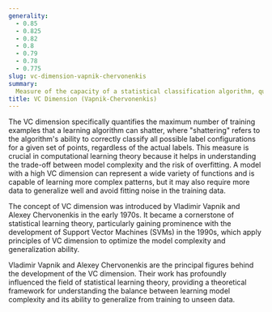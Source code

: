 ```yaml
---
generality:
  - 0.85
  - 0.825
  - 0.82
  - 0.8
  - 0.79
  - 0.78
  - 0.775
slug: vc-dimension-vapnik-chervonenkis
summary:
  Measure of the capacity of a statistical classification algorithm, quantifying how complex the model is in terms of its ability to fit varied sets of data.
title: VC Dimension (Vapnik-Chervonenkis)
---
```


The VC dimension specifically quantifies the maximum number of training examples that a learning algorithm can shatter, where "shattering" refers to the algorithm's ability to correctly classify all possible label configurations for a given set of points, regardless of the actual labels. This measure is crucial in computational learning theory because it helps in understanding the trade-off between model complexity and the risk of overfitting. A model with a high VC dimension can represent a wide variety of functions and is capable of learning more complex patterns, but it may also require more data to generalize well and avoid fitting noise in the training data.

The concept of VC dimension was introduced by Vladimir Vapnik and Alexey Chervonenkis in the early 1970s. It became a cornerstone of statistical learning theory, particularly gaining prominence with the development of Support Vector Machines (SVMs) in the 1990s, which apply principles of VC dimension to optimize the model complexity and generalization ability.

Vladimir Vapnik and Alexey Chervonenkis are the principal figures behind the development of the VC dimension. Their work has profoundly influenced the field of statistical learning theory, providing a theoretical framework for understanding the balance between learning model complexity and its ability to generalize from training to unseen data.
